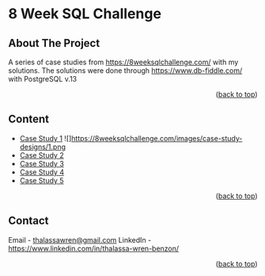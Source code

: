 # 8 Week SQL Challenge

<!-- ABOUT THE PROJECT -->
## About The Project

A series of case studies from https://8weeksqlchallenge.com/ with my solutions. The solutions were done through https://www.db-fiddle.com/ with PostgreSQL v.13

<p align="right">(<a href="#readme-top">back to top</a>)</p>


<!-- CONTENTS -->
## Content

*  [Case Study 1](https://github.com/wrn6494/-8-Week-SQL-Challenge/blob/main/Case_Study_1_Danny's_Diner.ipynb)
 ![]https://8weeksqlchallenge.com/images/case-study-designs/1.png
*  [Case Study 2](https://github.com/wrn6494/-8-Week-SQL-Challenge/blob/main/Case_Study_2_Pizza_Runner.ipynb)
*  [Case Study 3](https://github.com/wrn6494/-8-Week-SQL-Challenge/blob/main/Case_Study_3_Foodie_Fi.ipynb)
*  [Case Study 4](https://github.com/wrn6494/-8-Week-SQL-Challenge/blob/main/Case_Study_4_Data_Bank.ipynb)
*  [Case Study 5](https://github.com/wrn6494/-8-Week-SQL-Challenge/blob/main/Case_Study_5_Data_Mart.ipynb)

<p align="right">(<a href="#readme-top">back to top</a>)</p>



<!-- CONTACT -->
## Contact

Email - thalassawren@gmail.com
LinkedIn  - https://www.linkedin.com/in/thalassa-wren-benzon/

<p align="right">(<a href="#readme-top">back to top</a>)</p>

